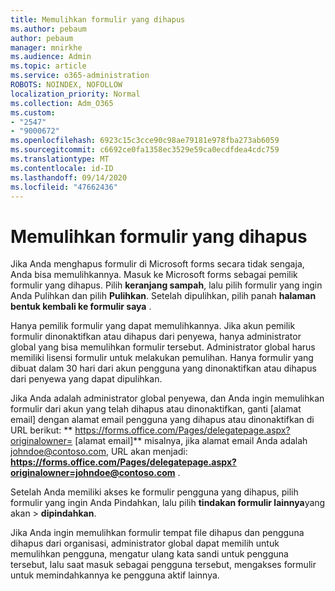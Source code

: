 ```yaml
---
title: Memulihkan formulir yang dihapus
ms.author: pebaum
author: pebaum
manager: mnirkhe
ms.audience: Admin
ms.topic: article
ms.service: o365-administration
ROBOTS: NOINDEX, NOFOLLOW
localization_priority: Normal
ms.collection: Adm_O365
ms.custom:
- "2547"
- "9000672"
ms.openlocfilehash: 6923c15c3cce90c98ae79181e978fba273ab6059
ms.sourcegitcommit: c6692ce0fa1358ec3529e59ca0ecdfdea4cdc759
ms.translationtype: MT
ms.contentlocale: id-ID
ms.lasthandoff: 09/14/2020
ms.locfileid: "47662436"
---
```

# <a name="restore-a-deleted-form"></a>Memulihkan formulir yang dihapus

Jika Anda menghapus formulir di Microsoft forms secara tidak sengaja, Anda bisa memulihkannya. Masuk ke Microsoft forms sebagai pemilik formulir yang dihapus. Pilih **keranjang sampah**, lalu pilih formulir yang ingin Anda Pulihkan dan pilih **Pulihkan**. Setelah dipulihkan, pilih panah **halaman bentuk kembali ke formulir saya** .

Hanya pemilik formulir yang dapat memulihkannya. Jika akun pemilik formulir dinonaktifkan atau dihapus dari penyewa, hanya administrator global yang bisa memulihkan formulir tersebut. Administrator global harus memiliki lisensi formulir untuk melakukan pemulihan. Hanya formulir yang dibuat dalam 30 hari dari akun pengguna yang dinonaktifkan atau dihapus dari penyewa yang dapat dipulihkan.

Jika Anda adalah administrator global penyewa, dan Anda ingin memulihkan formulir dari akun yang telah dihapus atau dinonaktifkan, ganti [alamat email] dengan alamat email pengguna yang dihapus atau dinonaktifkan di URL berikut: ** https://forms.office.com/Pages/delegatepage.aspx?originalowner= [alamat email]** misalnya, jika alamat email Anda adalah johndoe@contoso.com, URL akan menjadi: **https://forms.office.com/Pages/delegatepage.aspx?originalowner=johndoe@contoso.com** . 

Setelah Anda memiliki akses ke formulir pengguna yang dihapus, pilih formulir yang ingin Anda Pindahkan, lalu pilih **tindakan formulir lainnya**yang akan  >  **dipindahkan**.

Jika Anda ingin memulihkan formulir tempat file dihapus dan pengguna dihapus dari organisasi, administrator global dapat memilih untuk memulihkan pengguna, mengatur ulang kata sandi untuk pengguna tersebut, lalu saat masuk sebagai pengguna tersebut, mengakses formulir untuk memindahkannya ke pengguna aktif lainnya. 